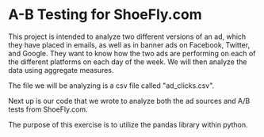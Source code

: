 # A-B Testing for ShoeFly.com

This project is intended to analyze two different versions of an ad, which they have placed in emails, as well as in banner ads on Facebook, Twitter, and Google. They want to know how the two ads are performing on each of the different platforms on each day of the week. We will then analyze the data using aggregate measures.


The file we will be analyzing is a csv file called "ad_clicks.csv".

Next up is our code that we wrote to analyze both the ad sources and A/B tests from ShoeFly.com. 

The purpose of this exercise is to utilize the pandas library within python. 
